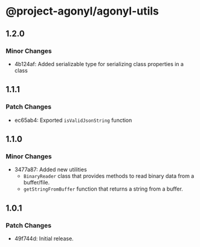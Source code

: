 # @project-agonyl/agonyl-utils

## 1.2.0

### Minor Changes

- 4b124af: Added serializable type for serializing class properties in a class

## 1.1.1

### Patch Changes

- ec65ab4: Exported `isValidJsonString` function

## 1.1.0

### Minor Changes

- 3477a87: Added new utilities
  - `BinaryReader` class that provides methods to read binary data from a buffer/file.
  - `getStringFromBuffer` function that returns a string from a buffer.

## 1.0.1

### Patch Changes

- 49f744d: Initial release.
